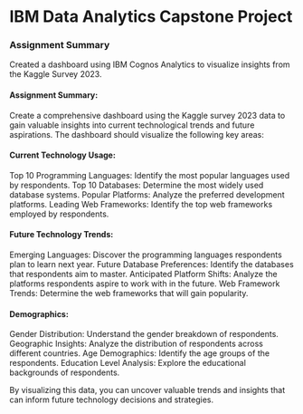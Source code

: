 # IBM Data Analytics Capstone Project
 ### Assignment Summary  
Created a dashboard using IBM Cognos Analytics to visualize insights from the Kaggle Survey 2023.   
#### Assignment Summary:

Create a comprehensive dashboard using the Kaggle survey 2023 data to gain valuable insights into current technological trends and future aspirations. The dashboard should visualize the following key areas:

#### Current Technology Usage:

Top 10 Programming Languages: Identify the most popular languages used by respondents.
Top 10 Databases: Determine the most widely used database systems.
Popular Platforms: Analyze the preferred development platforms.
Leading Web Frameworks: Identify the top web frameworks employed by respondents.

#### Future Technology Trends:

Emerging Languages: Discover the programming languages respondents plan to learn next year.
Future Database Preferences: Identify the databases that respondents aim to master.
Anticipated Platform Shifts: Analyze the platforms respondents aspire to work with in the future.
Web Framework Trends: Determine the web frameworks that will gain popularity.

#### Demographics:

Gender Distribution: Understand the gender breakdown of respondents.
Geographic Insights: Analyze the distribution of respondents across different countries.
Age Demographics: Identify the age groups of the respondents.
Education Level Analysis: Explore the educational backgrounds of respondents.

By visualizing this data, you can uncover valuable trends and insights that can inform future technology decisions and strategies.
